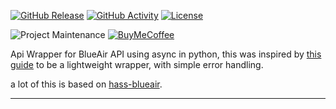 [![GitHub Release][releases-shield]][releases]
[![GitHub Activity][commits-shield]][commits]
[![License][license-shield]](LICENSE)

![Project Maintenance][maintenance-shield]
[![BuyMeCoffee][buymecoffeebadge]][buymecoffee]

Api Wrapper for BlueAir API using async in python, this was inspired by [this guide](https://developers.home-assistant.io/docs/api_lib_index) to be a lightweight wrapper, with simple error handling.

a lot of this is based on [hass-blueair](https://github.com/aijayadams/hass-blueair).

***

[blueair_api]: https://github.com/dahlb/blueair_api
[commits-shield]: https://img.shields.io/github/commit-activity/y/dahlb/blueair_api.svg?style=for-the-badge
[commits]: https://github.com/dahlb/blueair_api/commits/main
[license-shield]: https://img.shields.io/github/license/dahlb/blueair_api.svg?style=for-the-badge
[maintenance-shield]: https://img.shields.io/badge/maintainer-Bren%20Dahl%20%40dahlb-blue.svg?style=for-the-badge
[releases-shield]: https://img.shields.io/github/release/dahlb/blueair_api.svg?style=for-the-badge
[releases]: https://github.com/dahlb/blueair_api/releases
[buymecoffee]: https://www.buymeacoffee.com/dahlb
[buymecoffeebadge]: https://img.shields.io/badge/buy%20me%20a%20coffee-donate-yellow.svg?style=for-the-badge
